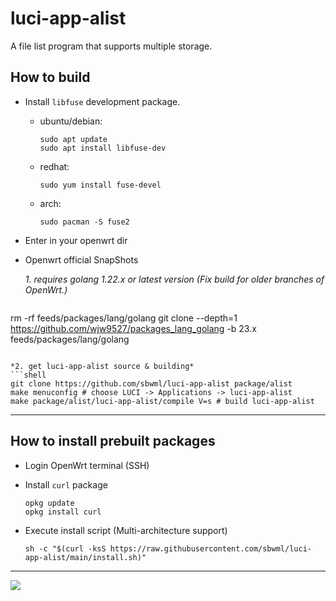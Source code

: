 # luci-app-alist

A file list program that supports multiple storage.

## How to build

- Install `libfuse` development package.

  - ubuntu/debian:
    ```shell
    sudo apt update
    sudo apt install libfuse-dev
    ```

  - redhat:
    ```shell
    sudo yum install fuse-devel
    ```

  - arch:
    ```shell
    sudo pacman -S fuse2
    ```

- Enter in your openwrt dir

- Openwrt official SnapShots

  *1. requires golang 1.22.x or latest version (Fix build for older branches of OpenWrt.)*
  ```shell
rm -rf feeds/packages/lang/golang
git clone --depth=1 https://github.com/wjw9527/packages_lang_golang -b 23.x feeds/packages/lang/golang
  ```

  *2. get luci-app-alist source & building*
  ```shell
  git clone https://github.com/sbwml/luci-app-alist package/alist
  make menuconfig # choose LUCI -> Applications -> luci-app-alist
  make package/alist/luci-app-alist/compile V=s # build luci-app-alist
  ```

--------------

## How to install prebuilt packages

- Login OpenWrt terminal (SSH)

- Install `curl` package
  ```shell
  opkg update
  opkg install curl
  ```

- Execute install script (Multi-architecture support)
  ```shell
  sh -c "$(curl -ksS https://raw.githubusercontent.com/sbwml/luci-app-alist/main/install.sh)"
  ```

--------------

![](https://github.com/user-attachments/assets/cf0435ec-4aa4-4c12-bcab-18949e4ea840)
